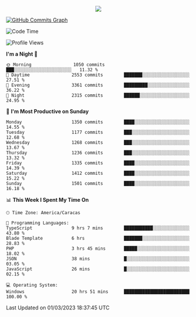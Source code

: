 <p align="center">
  <a href="http://www.github.com/thevacs">
    <img src="https://github-readme-streak-stats.herokuapp.com/?user=thevacs&stroke=ffffff&background=1c1917&ring=0891b2&fire=0891b2&currStreakNum=ffffff&currStreakLabel=0891b2&sideNums=ffffff&sideLabels=ffffff&dates=ffffff&hide_border=true" />
  </a>
  
  <a href="http://www.github.com/thevacs"><img src="https://github-readme-activity-graph.cyclic.app/graph?username=thevacs&bg_color=000000&color=ffffff&line=ff0000&point=ebebeb&area=true&hide_border=true" alt="GitHub Commits Graph" /></a>
  
</p>

<!--START_SECTION:waka-->
![Code Time](http://img.shields.io/badge/Code%20Time-1%2C203%20hrs%207%20mins-blue)

![Profile Views](http://img.shields.io/badge/Profile%20Views-6-blue)

**I'm a Night 🦉** 

```text
🌞 Morning                1050 commits        ███░░░░░░░░░░░░░░░░░░░░░░   11.32 % 
🌆 Daytime                2553 commits        ███████░░░░░░░░░░░░░░░░░░   27.51 % 
🌃 Evening                3361 commits        █████████░░░░░░░░░░░░░░░░   36.22 % 
🌙 Night                  2315 commits        ██████░░░░░░░░░░░░░░░░░░░   24.95 % 
```
📅 **I'm Most Productive on Sunday** 

```text
Monday                   1350 commits        ████░░░░░░░░░░░░░░░░░░░░░   14.55 % 
Tuesday                  1177 commits        ███░░░░░░░░░░░░░░░░░░░░░░   12.68 % 
Wednesday                1268 commits        ███░░░░░░░░░░░░░░░░░░░░░░   13.67 % 
Thursday                 1236 commits        ███░░░░░░░░░░░░░░░░░░░░░░   13.32 % 
Friday                   1335 commits        ████░░░░░░░░░░░░░░░░░░░░░   14.39 % 
Saturday                 1412 commits        ████░░░░░░░░░░░░░░░░░░░░░   15.22 % 
Sunday                   1501 commits        ████░░░░░░░░░░░░░░░░░░░░░   16.18 % 
```


📊 **This Week I Spent My Time On** 

```text
🕑︎ Time Zone: America/Caracas

💬 Programming Languages: 
TypeScript               9 hrs 7 mins        ███████████░░░░░░░░░░░░░░   43.80 % 
Blade Template           6 hrs               ███████░░░░░░░░░░░░░░░░░░   28.83 % 
PHP                      3 hrs 45 mins       █████░░░░░░░░░░░░░░░░░░░░   18.02 % 
JSON                     38 mins             █░░░░░░░░░░░░░░░░░░░░░░░░   03.05 % 
JavaScript               26 mins             █░░░░░░░░░░░░░░░░░░░░░░░░   02.15 % 

💻 Operating System: 
Windows                  20 hrs 51 mins      █████████████████████████   100.00 % 
```


 Last Updated on 01/03/2023 18:37:45 UTC
<!--END_SECTION:waka-->
